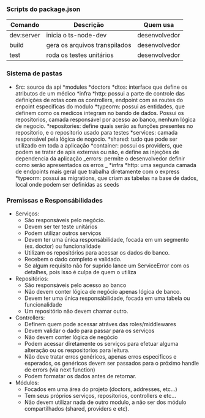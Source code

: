 ### Scripts do package.json

| Comando    | Descrição                     | Quem usa      |
| ---------- | ----------------------------- | ------------- |
| dev:server | inicia o ts-node-dev          | desenvolvedor |
| build      | gera os arquivos transpilados | desenvolvedor |
| test       | roda os testes unitários      | desenvolvedor |

### Sistema de pastas

-   Src: source da api
    *modules
    *doctors
    *dtos: interface que define os atributos de um médico
    *infra
    *http: possui a parte de controle das definições de rotas com os controllers, endpoint com as routes do enpoint especificas do modulo
    *typeorm: possui as entidades, que definem como os medicos integram no bando de dados. Possui os repositorios, camada responsável por acesso ao banco, nenhum lógica de negocio.
    *repositories: define quais serão as funções presentes no repositorio, e o repositorio usado para testes
    *services: camada responsável pela lógica de nogocio.
    *shared: tudo que pode ser utilizado em toda a aplicação
    *container: possui os providers, que podem se tratar de apis externas ou não, e define as injeções de dependencia da aplicação
    _errors: permite o desenvolvedor definir como serão apresentados os erros
    _
    *infra
    *http: uma segunda camada de endpoints mais geral que trabalha diretamente com o express
    \*typeorm: possui as migrations, que criam as tabelas na base de dados, local onde podem ser definidas as seeds

### Premissas e Responsábilidades

-   Serviços:
    -   São responsáveis pelo negócio.
    -   Devem ser ter teste unitários
    -   Podem utilizar outros serviços
    -   Devem ter uma única responsábilidade, focada em um segmento (ex. doctor) ou funcionalidade
    -   Utilizam os repositórios para acessar os dados do banco.
    -   Recebem o dado completo e validado.
    -   Se algum requisito não for suprido lance um ServiceError com os detalhes, pois isso é culpa de quem o utiliza
-   Repositórios:
    -   São responsáveis pelo acesso ao banco
    -   Não devem conter lógica de negócio apenas lógica de banco.
    -   Devem ter uma única responsábilidade, focada em uma tabela ou funcionalidade
    -   Um repositório não devem chamar outro.
-   Controllers:
    -   Definem quem pode acessar atráves das roles/middlewares
    -   Devem validar o dado para passar para os serviços
    -   Não devem conter lógica de negócio
    -   Podem acessar diretamente os serviços para efetuar alguma alteração ou os respositorios para leitura.
    -   Não deve tratar erros genéricos, apenas erros especificos e esperados, os genéricos devem ser passados para o próximo handle de errors (via next function)
    -   Podem formatar os dados antes de retornar.
-   Módulos:
    -   Focados em uma área do projeto (doctors, addresses, etc...)
    -   Tem seus próprios serviços, repositorios, controllers e etc...
    -   Não devem utilizar nada de outro modulo, a não ser dos módulo compartilhados (shared, providers e etc).
